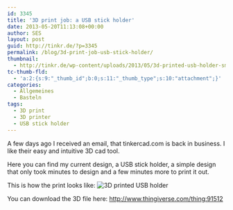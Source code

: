 ```yaml
---
id: 3345
title: '3D print job: a USB stick holder'
date: 2013-05-20T11:13:08+00:00
author: SES
layout: post
guid: http://tinkr.de/?p=3345
permalink: /blog/3d-print-job-usb-stick-holder/
thumbnail:
  - http://tinkr.de/wp-content/uploads/2013/05/3d-printed-usb-holder-sml.jpg
tc-thumb-fld:
  - 'a:2:{s:9:"_thumb_id";b:0;s:11:"_thumb_type";s:10:"attachment";}'
categories:
  - Allgemeines
  - Basteln
tags:
  - 3D print
  - 3D printer
  - USB stick holder
---
```

A few days ago I received an email, that tinkercad.com is back in business. I like their easy and intuitive 3D cad tool.

Here you can find my current design, a USB stick holder, a simple design that only took minutes to design and a few minutes more to print it out.



This is how the print looks like:
<img loading="lazy"   src="http://d2lg1iac45z1vf.cloudfront.net/wp-content/uploads/sites/7/2013/05/3d-printed-usb-holder.jpg"  alt="3D printed USB holder" />

You can download the 3D file here:
<http://www.thingiverse.com/thing:91512>
